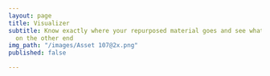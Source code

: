 ```yaml
---
layout: page
title: Visualizer
subtitle: Know exactly where your repurposed material goes and see what it becomes
  on the other end
img_path: "/images/Asset 107@2x.png"
published: false

---
```

